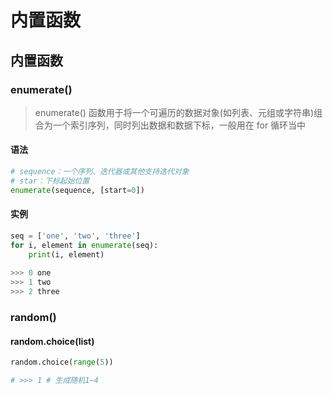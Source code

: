 # 内置函数

## 内置函数

### enumerate()

> enumerate() 函数用于将一个可遍历的数据对象(如列表、元组或字符串)组合为一个索引序列，同时列出数据和数据下标，一般用在 for 循环当中

#### 语法

```python
# sequence：一个序列、迭代器或其他支持迭代对象
# star：下标起始位置
enumerate(sequence, [start=0])
```

#### 实例

```python
seq = ['one', 'two', 'three']
for i, element in enumerate(seq):
    print(i, element)
    
>>> 0 one
>>> 1 two
>>> 2 three
```

### random()

#### random.choice(list)

```python
random.choice(range(5))

# >>> 1 # 生成随机1~4
```
